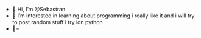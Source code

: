 - 👋 Hi, I’m @Sebastran
- 👀 I’m interested in learning about programming i really like it and i will try to post random stuff i try ion python
- 🌱=

<!---
Sebastran/Sebastran is a ✨ special ✨ repository because its `README.md` (this file) appears on your GitHub profile.
You can click the Preview link to take a look at your changes.
--->
